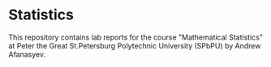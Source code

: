 # Statistics

This repository contains lab reports for the course "Mathematical Statistics" at Peter the Great St.Petersburg Polytechnic University (SPbPU) by Andrew Afanasyev.